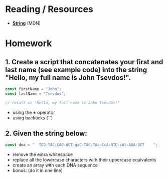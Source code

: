 # Reading / Resources

- [**String**](https://developer.mozilla.org/en-US/docs/Web/JavaScript/Reference/Global_Objects/String) (MDN)

# Homework

## 1. Create a script that concatenates your first and last name (see example code) into the string "Hello, my full name is John Tsevdos!".

```js
const firstName = "John";
const lastName = "Tsevdos";

// result => "Hello, my full name is John Tsevdos!"
```

- using the **+** operator
- using backticks (**``**)

## 2. Given the string below:

```js
const dna = "  TCG-TAC-CAG-ACT-gaC-TAC-TAa-CcA-GTC-cAt-AGA-GCT    ";
```

- remove the extra whitespace
- replace all the lowercase characters with their uppercase equivalents
- create an array with each DNA sequence
- bonus: (do it in one line)
